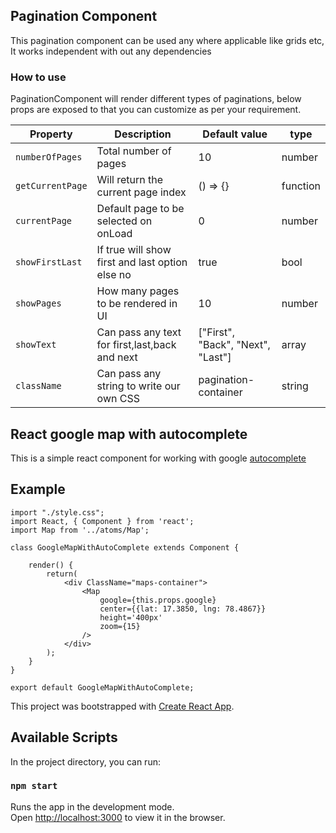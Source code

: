 ## Pagination Component

This pagination component can be used any where applicable like grids etc, It works independent with out any dependencies 

### How to use

PaginationComponent will render different types of paginations, below props are exposed to that you can customize as per your requirement.

| Property | Description | Default value | type |
| -------- | ----------- | ------------- | ---- |
| `numberOfPages`  | Total number of pages | 10 | number |
| `getCurrentPage`  | Will return the current page index | () => {} | function |
| `currentPage`  | Default page to be selected on onLoad  | 0 | number |
| `showFirstLast` | If true will show first and last option else no | true | bool |
| `showPages` | How many pages to be rendered in UI | 10 | number |
| `showText` |  Can pass any text for first,last,back and next | ["First", "Back", "Next", "Last"] | array |
| `className` | Can pass any string to write our own CSS | pagination-container | string |

## React google map with autocomplete

  This is a simple react component for working with google [autocomplete](https://developers.google.com/maps/documentation/javascript/examples/places-autocomplete)

## Example

```
import "./style.css";
import React, { Component } from 'react';
import Map from '../atoms/Map';

class GoogleMapWithAutoComplete extends Component {

	render() {
		return(
			<div ClassName="maps-container">
				<Map
					google={this.props.google}
					center={{lat: 17.3850, lng: 78.4867}}
					height='400px'
					zoom={15}
				/>
			</div>
		);
	}
}

export default GoogleMapWithAutoComplete;
```

This project was bootstrapped with [Create React App](https://github.com/facebook/create-react-app).

## Available Scripts

In the project directory, you can run:

### `npm start`

Runs the app in the development mode.<br>
Open [http://localhost:3000](http://localhost:3000) to view it in the browser.




